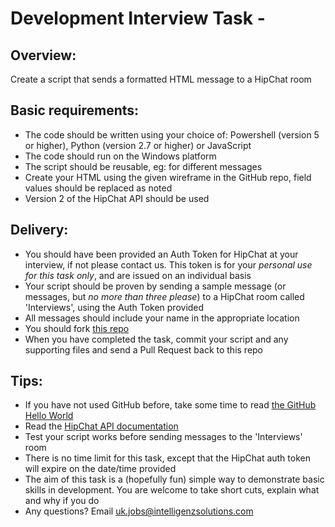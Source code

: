 # Development Interview Task -

## Overview:
Create a script that sends a formatted HTML message to a HipChat room

## Basic requirements:
* The code should be written using your choice of: Powershell (version 5 or higher), Python (version 2.7 or higher) or JavaScript
* The code should run on the Windows platform
* The script should be reusable, eg: for different messages
* Create your HTML using the given wireframe in the GitHub repo, field values should be replaced as noted
* Version 2 of the HipChat API should be used

## Delivery:
* You should have been provided an Auth Token for HipChat at your interview, if not please contact us. This token is for your *personal use for this task only*, and are issued on an individual basis
* Your script should be proven by sending a sample message (or messages, but *no more than three please*) to a HipChat room called 'Interviews', using the Auth Token provided
* All messages should include your name in the appropriate location
* You should fork [this repo](https://github.com/Intelligenzsolutions/developmentinterview)
* When you have completed the task, commit your script and any supporting files and send a Pull Request back to this repo

## Tips:
* If you have not used GitHub before, take some time to read [the GitHub Hello World](https://guides.github.com/activities/hello-world/)
* Read the [HipChat API documentation](https://www.hipchat.com/docs/apiv2/)
* Test your script works before sending messages to the 'Interviews' room
* There is no time limit for this task, except that the HipChat auth token will expire on the date/time provided
* The aim of this task is a (hopefully fun) simple way to demonstrate basic skills in development. You are welcome to take short cuts, explain what and why if you do
* Any questions? Email uk.jobs@intelligenzsolutions.com
